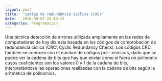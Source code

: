 ```yaml
---
layout: post
title:  "Codigo de redundancia ciclica (CRC)"
date:   2016-09-07 22:19:13
categories: Programacion
---
```


Una técnica detección de errores utilizada ampliamente en las redes de computadoras de hoy día esta basada en los códigos de comprobación de redundancia cíclica (CRC\ Cyclic Redundancy Check). Los códigos CRC también se conocen con el nombre de códigos poli- nómicos, dado que se puede ver la cadena de bits que hay que enviar como si fuera un polinomio cuyos coeficientes son los valores 0 y 1 de la cadena de bits, interpretándose las operaciones realizadas con la cadena de bits según la aritmética de polinomios. 
